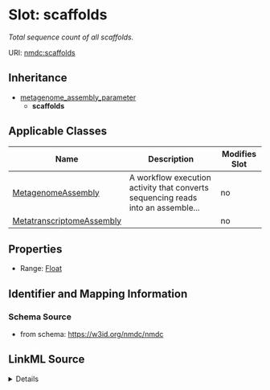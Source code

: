 # Slot: scaffolds


_Total sequence count of all scaffolds._



URI: [nmdc:scaffolds](https://w3id.org/nmdc/scaffolds)




## Inheritance

* [metagenome_assembly_parameter](metagenome_assembly_parameter.md)
    * **scaffolds**





## Applicable Classes

| Name | Description | Modifies Slot |
| --- | --- | --- |
[MetagenomeAssembly](MetagenomeAssembly.md) | A workflow execution activity that converts sequencing reads into an assemble... |  no  |
[MetatranscriptomeAssembly](MetatranscriptomeAssembly.md) |  |  no  |







## Properties

* Range: [Float](Float.md)





## Identifier and Mapping Information







### Schema Source


* from schema: https://w3id.org/nmdc/nmdc




## LinkML Source

<details>
```yaml
name: scaffolds
description: Total sequence count of all scaffolds.
from_schema: https://w3id.org/nmdc/nmdc
rank: 1000
is_a: metagenome_assembly_parameter
alias: scaffolds
domain_of:
- MetagenomeAssembly
- MetatranscriptomeAssembly
range: float

```
</details>